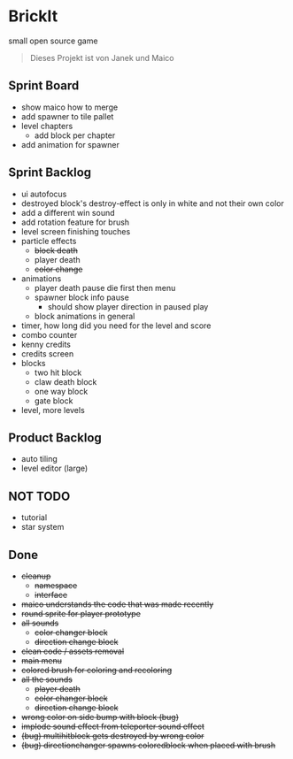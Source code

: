 # BrickIt
small open source game

> Dieses Projekt ist von
> Janek und Maico


## Sprint Board
- show maico how to merge
- add spawner to tile pallet
- level chapters
	- add block per chapter
- add animation for spawner

## Sprint Backlog
- ui autofocus
- destroyed block's destroy-effect is only in white and not their own color
- add a different win sound
- add rotation feature for brush
- level screen finishing touches
- particle effects
	- ~~block death~~
	- player death
	- ~~color change~~
- animations
	- player death pause
	  die first then menu
	- spawner block info pause
		- should show player direction
		  in paused play
    - block animations in general
- timer, how long did you need for the level and score
- combo counter
- kenny credits
- credits screen
- blocks
	- two hit block
	- claw death block
	- one way block
	- gate block
- level, more levels

## Product Backlog
- auto tiling
- level editor (large)

## NOT TODO
- tutorial
- star system


## Done
- ~~cleanup~~
	- ~~namespace~~
	- ~~interface~~
- ~~maico understands the code that was made recently~~
- ~~round sprite for player prototype~~
- ~~all sounds~~
	- ~~color changer block~~
	- ~~direction change block~~
- ~~clean code / assets removal~~
- ~~main menu~~
- ~~colored brush for coloring and recoloring~~
- ~~all the sounds~~
	- ~~player death~~
	- ~~color changer block~~
	- ~~direction change block~~
- ~~wrong color on side bump with block (bug)~~
- ~~implode sound effect from teleporter sound effect~~
- ~~(bug) multihitblock gets destroyed by wrong color~~
- ~~(bug) directionchanger spawns coloredblock when placed with brush~~
